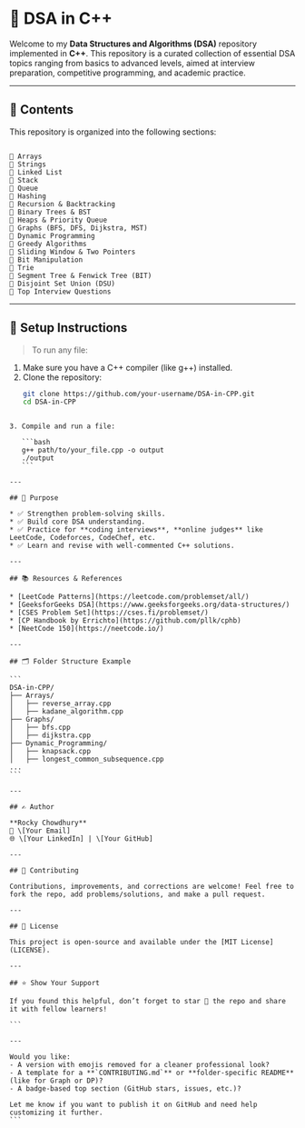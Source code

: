 # 📘 DSA in C++

Welcome to my **Data Structures and Algorithms (DSA)** repository implemented in **C++**. This repository is a curated collection of essential DSA topics ranging from basics to advanced levels, aimed at interview preparation, competitive programming, and academic practice.

---

## 📌 Contents

This repository is organized into the following sections:

```

📂 Arrays
📂 Strings
📂 Linked List
📂 Stack
📂 Queue
📂 Hashing
📂 Recursion & Backtracking
📂 Binary Trees & BST
📂 Heaps & Priority Queue
📂 Graphs (BFS, DFS, Dijkstra, MST)
📂 Dynamic Programming
📂 Greedy Algorithms
📂 Sliding Window & Two Pointers
📂 Bit Manipulation
📂 Trie
📂 Segment Tree & Fenwick Tree (BIT)
📂 Disjoint Set Union (DSU)
📂 Top Interview Questions

````

---

## 🔧 Setup Instructions

> To run any file:

1. Make sure you have a C++ compiler (like g++) installed.
2. Clone the repository:
   ```bash
   git clone https://github.com/your-username/DSA-in-CPP.git
   cd DSA-in-CPP
````

3. Compile and run a file:

   ```bash
   g++ path/to/your_file.cpp -o output
   ./output
   ```

---

## 🚀 Purpose

* ✅ Strengthen problem-solving skills.
* ✅ Build core DSA understanding.
* ✅ Practice for **coding interviews**, **online judges** like LeetCode, Codeforces, CodeChef, etc.
* ✅ Learn and revise with well-commented C++ solutions.

---

## 📚 Resources & References

* [LeetCode Patterns](https://leetcode.com/problemset/all/)
* [GeeksforGeeks DSA](https://www.geeksforgeeks.org/data-structures/)
* [CSES Problem Set](https://cses.fi/problemset/)
* [CP Handbook by Errichto](https://github.com/pllk/cphb)
* [NeetCode 150](https://neetcode.io/)

---

## 🗂 Folder Structure Example

```
DSA-in-CPP/
├── Arrays/
│   ├── reverse_array.cpp
│   ├── kadane_algorithm.cpp
├── Graphs/
│   ├── bfs.cpp
│   ├── dijkstra.cpp
├── Dynamic_Programming/
│   ├── knapsack.cpp
│   ├── longest_common_subsequence.cpp
...
```

---

## ✍️ Author

**Rocky Chowdhury**
📧 \[Your Email]
🌐 \[Your LinkedIn] | \[Your GitHub]

---

## 🤝 Contributing

Contributions, improvements, and corrections are welcome! Feel free to fork the repo, add problems/solutions, and make a pull request.

---

## 📄 License

This project is open-source and available under the [MIT License](LICENSE).

---

## ⭐ Show Your Support

If you found this helpful, don’t forget to star 🌟 the repo and share it with fellow learners!

```

---

Would you like:
- A version with emojis removed for a cleaner professional look?
- A template for a **`CONTRIBUTING.md`** or **folder-specific README** (like for Graph or DP)?
- A badge-based top section (GitHub stars, issues, etc.)?

Let me know if you want to publish it on GitHub and need help customizing it further.
```

